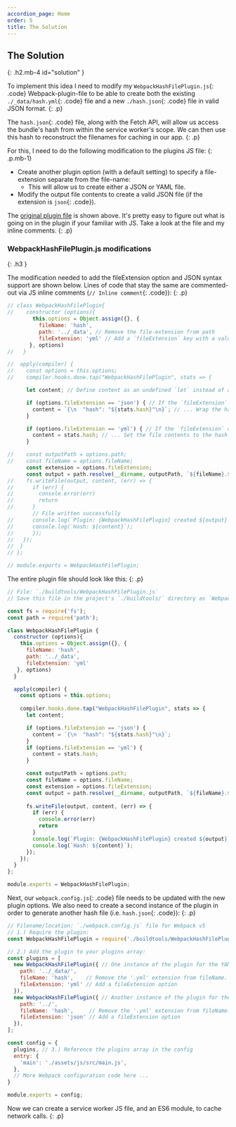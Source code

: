 ```yaml
---
accordion_page: Home
order: 5
title: The Solution
---
```


## The Solution
{: .h2.mb-4 id="solution" }

To implement this idea I need to modify my `WebpackHashFilePlugin.js`{: .code} Webpack-plugin-file 
to be able to create both the existing `./_data/hash.yml`{: .code} file and a new 
`./hash.json`{: .code} file in valid JSON format.
{: .p}

The `hash.json`{: .code} file, along with the Fetch API, will allow us access the bundle's hash from 
within the service worker's scope. We can then use this hash to reconstruct the filenames for caching 
in our&nbsp;app.
{: .p}

For this, I need to do the following modification to the plugins JS file:
{: .p.mb-1}

- Create another plugin option (with a default setting) to specify a file-extension separate from the file-name: 
  - This will allow us to create either a JSON or YAML file.
- Modify the output file contents to create a valid JSON file (if the extension is `json`{: .code}).

The [original plugin file](?id=cache-busting-with-webpack--jekyll#project-features) is shown above. It's pretty easy to figure out what is going on in the plugin 
if your familiar with JS. Take a look at the file and my inline comments.
{: .p}

### WebpackHashFilePlugin.js modifications
{: .h3 }

The modification needed to add the fileExtension option and JSON syntax support are shown below. Lines of code 
that stay the same are commented-out via JS inline comments (`// Inline comment`{: .code}):
{: .p}

```javascript
// class WebpackHashFilePlugin{
//    constructor (options){
        this.options = Object.assign({}, {
          fileName: 'hash',
          path: '../_data', // Remove the file-extension from path
          fileExtension: 'yml' // Add a `fileExtension` key with a value set to the file's extension (e.g. 'yml')
       }, options)
//   }

//  apply(compiler) {
//    const options = this.options;
//    compiler.hooks.done.tap("WebpackHashFilePlugin", stats => {

      let content; // Define content as an undefined `let` instead of a `const`.

      if (options.fileExtension == 'json') { // If the `fileExtension` option is set to 'json' ...
        content = `{\n  "hash": "${stats.hash}"\n}`; // ... Wrap the hash in an object with a `"hash"` key set to the hash.
      }

      if (options.fileExtension == 'yml') { // If the `fileExtension` option is 'yml' ...
        content = stats.hash; // ... Set the file contents to the hash itself.
      }

//    const outputPath = options.path;
//    const fileName = options.fileName;
      const extension = options.fileExtension;
      const output = path.resolve(__dirname, outputPath, `${fileName}.${extension}`); // Add the fileExtension - `${fileName}.${extension}`
//    fs.writeFile(output, content, (err) => {
//      if (err) {
//        console.error(err)
//        return
//      }
        // File written successfully
//      console.log(`Plugin: {WebpackHashFilePlugin} created ${output}`);
//      console.log(`Hash: ${content}`);
//      });
//   });
//  }
// };

// module.exports = WebpackHashFilePlugin;
```

The entire plugin file should look like this:
{: .p}

```javascript
// File: `./buildtools/WebpackHashFilePlugin.js`
// Save this file in the project's `./buildtools/` directory as `WebpackHashFilePlugin.js`

const fs = require('fs');
const path = require('path');

class WebpackHashFilePlugin {
  constructor (options){
    this.options = Object.assign({}, {
      fileName: 'hash',
      path: '../_data',
      fileExtension: 'yml'
   }, options)
  }

  apply(compiler) {
    const options = this.options;
    
    compiler.hooks.done.tap("WebpackHashFilePlugin", stats => {
      let content;

      if (options.fileExtension == 'json') {
        content = `{\n  "hash": "${stats.hash}"\n}`;
      }
      if (options.fileExtension == 'yml') {
        content = stats.hash;
      }

      const outputPath = options.path;
      const fileName = options.fileName;
      const extension = options.fileExtension;
      const output = path.resolve(__dirname, outputPath, `${fileName}.${extension}`);
      
      fs.writeFile(output, content, (err) => {
        if (err) {
          console.error(err)
          return
        }
        console.log(`Plugin: {WebpackHashFilePlugin} created ${output}`);
        console.log(`Hash: ${content}`);
      });
    });
  }
};

module.exports = WebpackHashFilePlugin;
```

Next, our `webpack.config.js`{: .code} file needs to be updated with the new plugin options. 
We also need to create a second instance of the plugin in order to generate another hash file (i.e. `hash.json`{: .code}):
{: .p}

```javascript
// Filename/location: `./webpack.config.js` file for Webpack v5
// 1.) Require the plugin:
const WebpackHashFilePlugin = require('./buildtools/WebpackHashFilePlugin'); // Our custom plugin found in `/buildtools`

// 2.) Add the plugin to your plugins array:
const plugins = [
  new WebpackHashFilePlugin({ // One instance of the plugin for the YAML file
    path: '../_data/',
    fileName: 'hash',    // Remove the '.yml' extension from fileName.
    fileExtension: 'yml' // Add a fileExtension option
  }),
  new WebpackHashFilePlugin({ // Another instance of the plugin for the JSON file
    path: '../',
    fileName: 'hash',     // Remove the '.yml' extension from fileName.
    fileExtension: 'json' // Add a fileExtension option
  }),
];

const config = {
  plugins, // 3.) Reference the plugins array in the config
  entry: {
    'main': './assets/js/src/main.js',
  },
  // More Webpack configuration code here ...
}

module.exports = config;
```

Now we can create a service worker JS file, and an ES6 module, to cache network calls.
{: .p}
